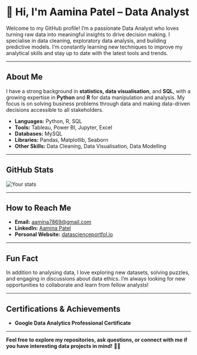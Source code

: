 # 👋 Hi, I'm Aamina Patel – Data Analyst

Welcome to my GitHub profile! I’m a passionate Data Analyst who loves turning raw data into meaningful insights to drive decision making. I specialise in data cleaning, exploratory data analysis, and building predictive models. I’m constantly learning new techniques to improve my analytical skills and stay up to date with the latest tools and trends.

---

## About Me
I have a strong background in **statistics, data visualisation**, and **SQL**, with a growing expertise in **Python** and **R** for data manipulation and analysis. My focus is on solving business problems through data and making data-driven decisions accessible to all stakeholders.

- **Languages:** Python, R, SQL
- **Tools:** Tableau, Power BI, Jupyter, Excel
- **Databases:** MySQL
- **Libraries:** Pandas, Matplotlib, Seaborn
- **Other Skills:** Data Cleaning, Data Visualisation, Data Modelling

---

## GitHub Stats
![Your stats](https://github-readme-stats.vercel.app/api?username=Aamina-Patel&show_icons=true&theme=radical)

---

## How to Reach Me

- **Email:** [aamina7869@gmail.com](mailto:aamina7869@gmail.com)
- **LinkedIn:** [Aamina Patel](https://linkedin.com/in/aamina-patel)
- **Personal Website:** [datascienceportfol.io](https://www.datascienceportfol.io/aaminapatel)

---

## Fun Fact
In addition to analysing data, I love exploring new datasets, solving puzzles, and engaging in discussions about data ethics. I’m always looking for new opportunities to collaborate and learn from fellow analysts!

---

## Certifications & Achievements
- **Google Data Analytics Professional Certificate**

---

**Feel free to explore my repositories, ask questions, or connect with me if you have interesting data projects in mind!** 👩‍💻
